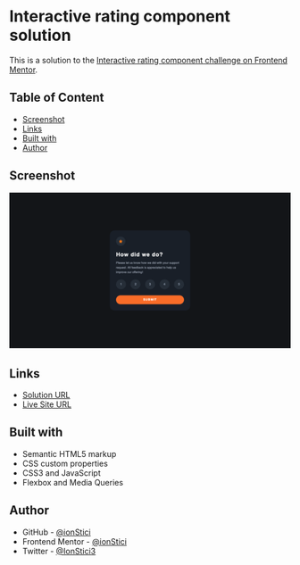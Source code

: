 # **Interactive rating component solution**

This is a solution to the [Interactive rating component challenge on Frontend Mentor](https://www.frontendmentor.io/challenges/interactive-rating-component-koxpeBUmI).

## **Table of Content**

- [Screenshot](#screenshot)
- [Links](#links)
- [Built with](#built-with)
- [Author](#author)

## **Screenshot**

![](./images/screenshot.png)

## **Links**

- [Solution URL](https://github.com/ionStici/interactive-rating-component)
- [Live Site URL](https://ionstici.github.io/interactive-rating-component)

## **Built with**

- Semantic HTML5 markup
- CSS custom properties
- CSS3 and JavaScript
- Flexbox and Media Queries

## **Author**

- GitHub - [@ionStici](https://github.com/ionStici)
- Frontend Mentor - [@ionStici](https://www.frontendmentor.io/profile/ionStici)
- Twitter - [@IonStici3](https://twitter.com/IonStici3)

<!-- ## **Styles**

- Orange: hsl(25, 97%, 53%)
- White: hsl(0, 0%, 100%)
- Light Grey: hsl(217, 12%, 63%)
- Medium Grey: hsl(216, 12%, 54%)
- Dark Blue: hsl(213, 19%, 18%)
- Very Dark Blue: hsl(216, 12%, 8%)
- Family: [Overpass](https://fonts.google.com/specimen/Overpass)
- Weights: 400, 700 -->
